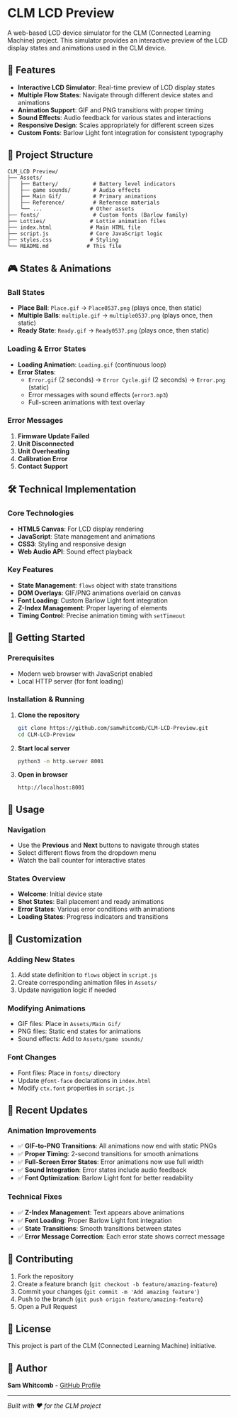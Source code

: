 # CLM LCD Preview

A web-based LCD device simulator for the CLM (Connected Learning Machine) project. This simulator provides an interactive preview of the LCD display states and animations used in the CLM device.

## 🚀 Features

- **Interactive LCD Simulator**: Real-time preview of LCD display states
- **Multiple Flow States**: Navigate through different device states and animations
- **Animation Support**: GIF and PNG transitions with proper timing
- **Sound Effects**: Audio feedback for various states and interactions
- **Responsive Design**: Scales appropriately for different screen sizes
- **Custom Fonts**: Barlow Light font integration for consistent typography

## 📁 Project Structure

```
CLM_LCD Preview/
├── Assets/
│   ├── Battery/           # Battery level indicators
│   ├── game sounds/       # Audio effects
│   ├── Main Gif/          # Primary animations
│   ├── Reference/         # Reference materials
│   └── ...               # Other assets
├── fonts/                 # Custom fonts (Barlow family)
├── Lotties/              # Lottie animation files
├── index.html            # Main HTML file
├── script.js             # Core JavaScript logic
├── styles.css            # Styling
└── README.md            # This file
```

## 🎮 States & Animations

### Ball States
- **Place Ball**: `Place.gif` → `Place0537.png` (plays once, then static)
- **Multiple Balls**: `multiple.gif` → `multiple0537.png` (plays once, then static)
- **Ready State**: `Ready.gif` → `Ready0537.png` (plays once, then static)

### Loading & Error States
- **Loading Animation**: `Loading.gif` (continuous loop)
- **Error States**: 
  - `Error.gif` (2 seconds) → `Error Cycle.gif` (2 seconds) → `Error.png` (static)
  - Error messages with sound effects (`error3.mp3`)
  - Full-screen animations with text overlay

### Error Messages
1. **Firmware Update Failed**
2. **Unit Disconnected**
3. **Unit Overheating**
4. **Calibration Error**
5. **Contact Support**

## 🛠️ Technical Implementation

### Core Technologies
- **HTML5 Canvas**: For LCD display rendering
- **JavaScript**: State management and animations
- **CSS3**: Styling and responsive design
- **Web Audio API**: Sound effect playback

### Key Features
- **State Management**: `flows` object with state transitions
- **DOM Overlays**: GIF/PNG animations overlaid on canvas
- **Font Loading**: Custom Barlow Light font integration
- **Z-Index Management**: Proper layering of elements
- **Timing Control**: Precise animation timing with `setTimeout`

## 🚀 Getting Started

### Prerequisites
- Modern web browser with JavaScript enabled
- Local HTTP server (for font loading)

### Installation & Running

1. **Clone the repository**
   ```bash
   git clone https://github.com/samwhitcomb/CLM-LCD-Preview.git
   cd CLM-LCD-Preview
   ```

2. **Start local server**
   ```bash
   python3 -m http.server 8001
   ```

3. **Open in browser**
   ```
   http://localhost:8001
   ```

## 🎯 Usage

### Navigation
- Use the **Previous** and **Next** buttons to navigate through states
- Select different flows from the dropdown menu
- Watch the ball counter for interactive states

### States Overview
- **Welcome**: Initial device state
- **Shot States**: Ball placement and ready animations
- **Error States**: Various error conditions with animations
- **Loading States**: Progress indicators and transitions

## 🎨 Customization

### Adding New States
1. Add state definition to `flows` object in `script.js`
2. Create corresponding animation files in `Assets/`
3. Update navigation logic if needed

### Modifying Animations
- GIF files: Place in `Assets/Main Gif/`
- PNG files: Static end states for animations
- Sound effects: Add to `Assets/game sounds/`

### Font Changes
- Font files: Place in `fonts/` directory
- Update `@font-face` declarations in `index.html`
- Modify `ctx.font` properties in `script.js`

## 📝 Recent Updates

### Animation Improvements
- ✅ **GIF-to-PNG Transitions**: All animations now end with static PNGs
- ✅ **Proper Timing**: 2-second transitions for smooth animations
- ✅ **Full-Screen Error States**: Error animations now use full width
- ✅ **Sound Integration**: Error states include audio feedback
- ✅ **Font Optimization**: Barlow Light font for better readability

### Technical Fixes
- ✅ **Z-Index Management**: Text appears above animations
- ✅ **Font Loading**: Proper Barlow Light font integration
- ✅ **State Transitions**: Smooth transitions between states
- ✅ **Error Message Correction**: Each error state shows correct message

## 🤝 Contributing

1. Fork the repository
2. Create a feature branch (`git checkout -b feature/amazing-feature`)
3. Commit your changes (`git commit -m 'Add amazing feature'`)
4. Push to the branch (`git push origin feature/amazing-feature`)
5. Open a Pull Request

## 📄 License

This project is part of the CLM (Connected Learning Machine) initiative.

## 👤 Author

**Sam Whitcomb** - [GitHub Profile](https://github.com/samwhitcomb)

---

*Built with ❤️ for the CLM project* 